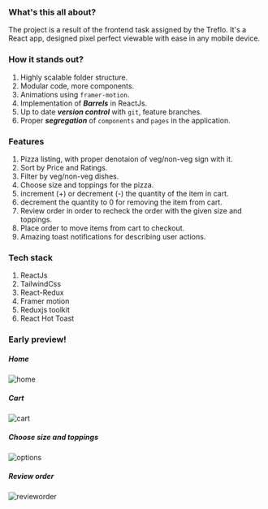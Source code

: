 ### What's this all about?
The project is a result of the frontend task assigned by the Treflo. It's a React app, designed pixel perfect viewable with ease in any mobile device.

### How it stands out?
1. Highly scalable folder structure.
2. Modular code, more components.
3. Animations using `framer-motion`.
4. Implementation of ***Barrels*** in ReactJs.
5. Up to date ***version control*** with `git`, feature branches.
6. Proper ***segregation*** of `components` and `pages` in the application.

### Features
1. Pizza listing, with proper denotaion of veg/non-veg sign with it.
2. Sort by Price and Ratings.
3. Filter by veg/non-veg dishes.
4. Choose size and toppings for the pizza.
5. increment (+) or decrement (-) the quantity of the item in cart.
6. decrement the quantity to 0 for removing the item from cart.
7. Review order in order to recheck the order with the given size and toppings.
8. Place order to move items from cart to checkout.
9. Amazing toast notifications for describing user actions.

### Tech stack
1. ReactJs
2. TailwindCss
3. React-Redux
4. Framer motion
5. Reduxjs toolkit
6. React Hot Toast

### Early preview!

##### Home
![home](https://user-images.githubusercontent.com/34797335/235214256-fadb4a98-abdf-4944-bd28-b5b4822e5b47.png)

##### Cart
![cart](https://user-images.githubusercontent.com/34797335/235214297-a6de2bb1-8fd1-4bd0-9e11-07038b5d736c.png)

##### Choose size and toppings
![options](https://user-images.githubusercontent.com/34797335/235215364-5e8da66d-6d15-4cfe-b286-bf873d420fd6.png)

##### Review order
![revieworder](https://user-images.githubusercontent.com/34797335/235215389-f6e3e049-9dc9-47d6-b1f4-6b2bdc94c7cd.png)
